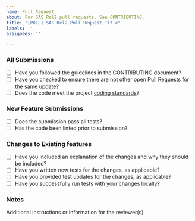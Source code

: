 ```yaml
---
name: Pull Request
about: For SAS Rel2 pull requests. See CONTRIBUTING.
title: "[PULL] SAS Rel2 Pull Request Title"
labels: ''
assignees: ''

---
```


### All Submissions
- [ ] Have you followed the guidelines in the CONTRIBUTING document?
- [ ] Have you checked to ensure there are not other open Pull Requests for the same update?
- [ ] Does the code meet the project [coding standards](https://github.com/Wireless-Innovation-Forum/Spectrum-Access_System-Release-2/wiki)?

### New Feature Submissions
- [ ] Does the submission pass all tests?
- [ ] Has the code been linted prior to submission?

### Changes to Existing features
- [ ] Have you included an explanation of the changes and why they should be included?
- [ ] Have you written new tests for the changes, as applicable?
- [ ] Have you provided test updates for the changes, as applicable?
- [ ] Have you successfully run tests with your changes locally?

### Notes
Additional instructions or information for the reviewer(s).
